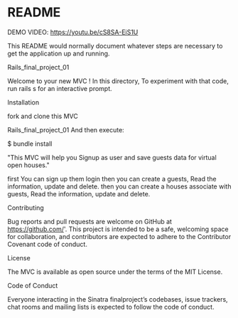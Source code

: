 # README


DEMO VIDEO: https://youtu.be/cS8SA-EiS1U

This README would normally document whatever steps are necessary to get the
application up and running.


Rails_final_project_01

Welcome to your new MVC ! In this directory, To experiment with that code, run rails s for an interactive prompt.

Installation

fork and clone this MVC

Rails_final_project_01 And then execute:

$ bundle install

"This MVC will help you Signup as user and save guests data for virtual open houses."

first You can sign up them login
then you can create a guests, Read the information, update and delete.
then you can create a houses associate with guests, Read the information, update and delete.




Contributing

Bug reports and pull requests are welcome on GitHub at https://github.com/'. This project is intended to be a safe, welcoming space for collaboration, and contributors are expected to adhere to the Contributor Covenant code of conduct.

License

The MVC is available as open source under the terms of the MIT License.

Code of Conduct

Everyone interacting in the Sinatra finalproject’s codebases, issue trackers, chat rooms and mailing lists is expected to follow the code of conduct.
